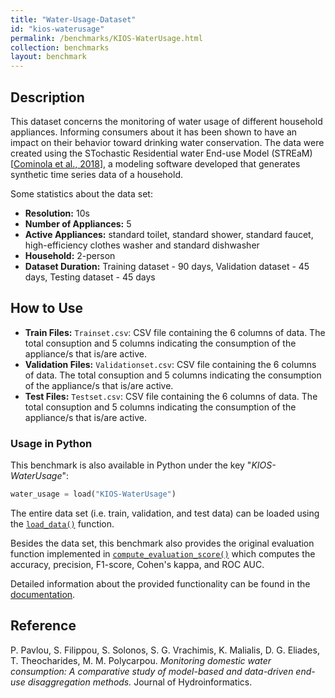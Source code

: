 ```yaml
---
title: "Water-Usage-Dataset"
id: "kios-waterusage"
permalink: /benchmarks/KIOS-WaterUsage.html
collection: benchmarks
layout: benchmark
---
```


## Description

This dataset concerns the monitoring of water usage of different household appliances. Informing consumers about it has been shown to have an impact on their behavior toward drinking water conservation. The data were created using the STochastic Residential water End-use Model (STREaM) [[Cominola et al., 2018](https://scholarsarchive.byu.edu/iemssconference/2016/Stream-C/46/)], a modeling software developed that generates synthetic time series data of a household.

Some statistics about the data set:

- **Resolution:** 10s
- **Number of Appliances:** 5
- **Active Appliances:** standard toilet, standard shower, standard faucet, high-efficiency clothes washer and standard dishwasher
- **Household:** 2-person
- **Dataset Duration:** Training dataset - 90 days, Validation dataset - 45 days, Testing dataset - 45 days


## How to Use

- **Train Files:**
`Trainset.csv`: CSV file containing the 6 columns of data. The total consuption and 5 columns indicating the consumption of the appliance/s that is/are active.
- **Validation Files:**
`Validationset.csv`: CSV file containing the 6 columns of data. The total consuption and 5 columns indicating the consumption of the appliance/s that is/are active.
- **Test Files:**
`Testset.csv`: CSV file containing the 6 columns of data. The total consuption and 5 columns indicating the consumption of the appliance/s that is/are active.

### Usage in Python

This benchmark is also available in Python under the key "*KIOS-WaterUsage*":
```python
water_usage = load("KIOS-WaterUsage")
```

The entire data set (i.e. train, validation, and test data) can be loaded using the [```load_data()```](https://water-benchmark-hub.readthedocs.io/en/stable/water_benchmark_hub.water_usage.html#water_benchmark_hub.water_usage.water_usage.WaterUsage.load_data) function.

Besides the data set, this benchmark also provides the original evaluation function implemented in [```compute_evaluation_score()```](https://water-benchmark-hub.readthedocs.io/en/stable/water_benchmark_hub.water_usage.html#water_benchmark_hub.water_usage.water_usage.WaterUsage.compute_evaluation_score) which computes the accuracy, precision, F1-score, Cohen's kappa, and ROC AUC.

Detailed information about the provided functionality can be found in the
[documentation](https://water-benchmark-hub.readthedocs.io/en/stable/water_benchmark_hub.water_usage.html).

## Reference

P. Pavlou, S. Filippou, S. Solonos, S. G. Vrachimis, K. Malialis, D. G. Eliades, T. Theocharides, M. M. Polycarpou. *Monitoring domestic water consumption: A comparative study of model-based and data-driven end-use disaggregation methods.* Journal of Hydroinformatics.